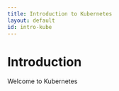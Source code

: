 ```yaml
---
title: Introduction to Kubernetes
layout: default
id: intro-kube
---
```


# Introduction

Welcome to Kubernetes
